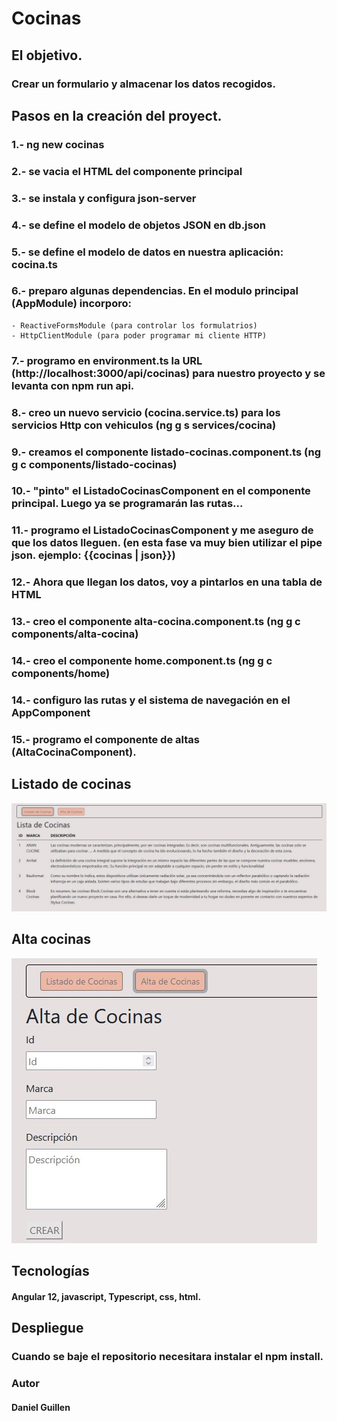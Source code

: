 # Cocinas

## El objetivo.
### Crear un formulario y almacenar los datos recogidos.

## Pasos en la creación del proyect.

### 1.- ng new cocinas

### 2.- se vacia el HTML del componente principal

### 3.- se instala y configura json-server

### 4.- se define el modelo de objetos JSON en db.json

### 5.- se define el modelo de datos en nuestra aplicación: cocina.ts

### 6.- preparo algunas dependencias. En el modulo principal (AppModule) incorporo: 
    
    - ReactiveFormsModule (para controlar los formulatrios)
    - HttpClientModule (para poder programar mi cliente HTTP)

### 7.- programo en environment.ts la URL (http://localhost:3000/api/cocinas) para nuestro proyecto y se levanta con npm run api.

### 8.- creo un nuevo servicio (cocina.service.ts) para los servicios Http con vehiculos (ng g s services/cocina)

### 9.- creamos el componente listado-cocinas.component.ts (ng g c components/listado-cocinas)

### 10.- "pinto" el ListadoCocinasComponent en el componente principal. Luego ya se programarán las rutas...

### 11.- programo el ListadoCocinasComponent y me aseguro de que los datos lleguen. (en esta fase va muy bien utilizar el pipe json. ejemplo: {{cocinas | json}})

### 12.- Ahora que llegan los datos, voy a pintarlos en una tabla de HTML 

### 13.- creo el componente alta-cocina.component.ts (ng g c components/alta-cocina)

### 14.- creo el componente home.component.ts (ng g c components/home)

### 14.- configuro las rutas y el sistema de navegación en el AppComponent 

### 15.- programo el componente de altas (AltaCocinaComponent).

## Listado de cocinas

![cocina](https://github.com/danideveloperweb/Portfolio/blob/main/src/assets/img/cocina.JPG)

## Alta cocinas

![cocina2](https://github.com/danideveloperweb/Portfolio/blob/main/src/assets/img/cocina2.JPG)

## Tecnologías
#### Angular 12,  javascript,  Typescript,  css,  html.

## Despliegue
### Cuando se baje el repositorio necesitara instalar el npm install.

### Autor
#### Daniel Guillen







